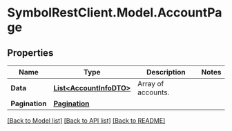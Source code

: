 # SymbolRestClient.Model.AccountPage

## Properties

Name | Type | Description | Notes
------------ | ------------- | ------------- | -------------
**Data** | [**List&lt;AccountInfoDTO&gt;**](AccountInfoDTO.md) | Array of accounts. | 
**Pagination** | [**Pagination**](Pagination.md) |  | 

[[Back to Model list]](../README.md#documentation-for-models) [[Back to API list]](../README.md#documentation-for-api-endpoints) [[Back to README]](../README.md)

